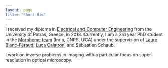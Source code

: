 ```yaml
---
layout: page
title: "Short-Bio"
---
```


I received my diploma in [Electrical and Computer Engineering](http://www.ece.upatras.gr/index.php/en/) from the University of Patras, Greece, in 2018. Currently, 
I am a 3rd year PhD student in the [Morpheme team](https://team.inria.fr/morpheme/) (Inria, CNRS, UCA) under the supervision of [Laure Blanc-Féraud](https://www.i3s.unice.fr/~blancf/), [Luca Calatroni](https://sites.google.com/view/lucacalatroni) and Sébastien Schaub.

I work on inverse problems in imaging with a particular focus on super-resolution in optical microscopy. 



<!-- 
{% if site.show_excerpts %}
  {% include home.html %}
{% else %}
  {% include archive.html title="Posts" %}
{% endif %} -->
